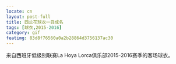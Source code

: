 ```yaml
---
locate: cn
layout: post-full
title: 西兰花球衣一丑成名
tags: [球衣,2015-2016]
category: gif
featimg: 83d8f76560a0a2b28864d3756137ac30
---
```


来自西班牙低级别联赛La Hoya Lorca俱乐部2015-2016赛季的客场球衣。